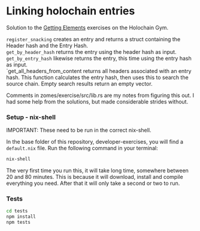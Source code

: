 # Linking holochain entries
Solution to the [Getting Elements](https://holochain-gym.github.io/developers/basic/elements/) exercises on the Holochain Gym. 

`register_snacking` creates an entry and returns a struct containing the Header hash and the Entry Hash.  
`get_by_header_hash` returns the entry using the header hash as input.  
`get_by_entry_hash` likewise returns the entry, this time using the entry hash as input.  
`get_all_headers_from_content returns all headers associated with an entry hash. This function calculates the entry hash, then uses this to search the source chain. Empty search results return an empty vector.  

Comments in zomes/exercise/src/lib.rs are my notes from figuring this out. I had some help from the solutions, but made considerable strides without. 

### Setup - nix-shell
IMPORTANT: These need to be run in the correct nix-shell. 

In the base folder of this repository, developer-exercises, you will find
a `default.nix` file. Run the following command in your terminal:

```bash
nix-shell
```

The very first time you run this, it will take long time, somewhere between 20 and 80 minutes.
This is because it will download, install and compile everything you need. After that it will only take a second or two to run.

### Tests

```bash
cd tests
npm install
npm tests
```
